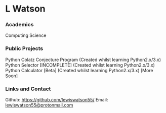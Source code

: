 # L Watson

### Academics

Computing Science

### Public Projects

Python Colatz Conjecture Program (Created whilst learning Python2.x/3.x)
Python Selector [INCOMPLETE] (Created whilst learning Python2.x/3.x)
Python Calculator [Beta] (Created whilst learning Python2.x/3.x)
[More Soon]


### Links and Contact

Github: https://github.com/lewiswatson55/
Email: lewiswatson55@protonmail.com
